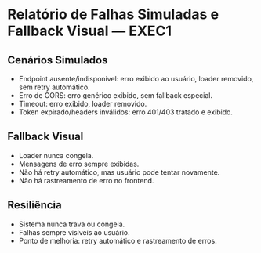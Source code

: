 # Relatório de Falhas Simuladas e Fallback Visual — EXEC1

## Cenários Simulados
- Endpoint ausente/indisponível: erro exibido ao usuário, loader removido, sem retry automático.
- Erro de CORS: erro genérico exibido, sem fallback especial.
- Timeout: erro exibido, loader removido.
- Token expirado/headers inválidos: erro 401/403 tratado e exibido.

## Fallback Visual
- Loader nunca congela.
- Mensagens de erro sempre exibidas.
- Não há retry automático, mas usuário pode tentar novamente.
- Não há rastreamento de erro no frontend.

## Resiliência
- Sistema nunca trava ou congela.
- Falhas sempre visíveis ao usuário.
- Ponto de melhoria: retry automático e rastreamento de erros. 